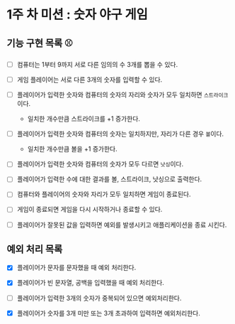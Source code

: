 # 1주 차 미션 : 숫자 야구 게임

## 기능 구현 목록 ⚾

- [ ] 컴퓨터는 1부터 9까지 서로 다른 임의의 수 3개를 뽑을 수 있다.

- [ ] 게임 플레이어는 서로 다른 3개의 숫자를 입력할 수 있다.

- [ ] 플레이어가 입력한 숫자와 컴퓨터의 숫자의 자리와 숫자가 모두 일치하면 `스트라이크`이다.

  - 일치한 개수만큼 스트라이크를 +1 증가한다.

- [ ] 플레이어가 입력한 숫자와 컴퓨터의 숫자는 일치하지만, 자리가 다른 경우 `볼`이다.

  - 일치한 개수만큼 볼을 +1 증가한다.

- [ ] 플레이어가 입력한 숫자와 컴퓨터의 숫자가 모두 다르면 `낫싱`이다.

- [ ] 플레이어가 입력한 수에 대한 결과를 볼, 스트라이크, 낫싱으로 출력한다.

- [ ] 컴퓨터와 플레이어의 숫자와 자리가 모두 일치하면 게임이 종료된다.

- [ ] 게임이 종료되면 게임을 다시 시작하거나 종료할 수 있다.

- [ ] 플레이어가 잘못된 값을 입력하면 예외를 발생시키고 애플리케이션을 종료 시킨다.

## 예외 처리 목록

- [x] 플레이어가 문자를 문자했을 때 예외 처리한다.

- [x] 플레이어가 빈 문자열, 공백을 입력했을 때 예외 처리한다.

- [ ] 플레이어가 입력한 3개의 숫자가 중복되어 있으면 예외처리한다.

- [x] 플레이어가 숫자를 3개 미만 또는 3개 초과하여 입력하면 예외처리한다.
